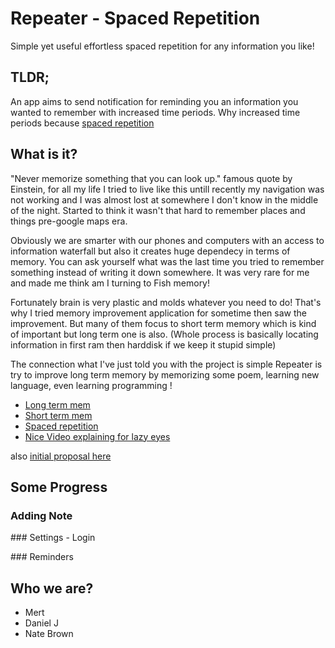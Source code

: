 # Repeater - Spaced Repetition
Simple yet useful effortless spaced repetition for any information you like! 

## TLDR; 
An app aims to send notification for reminding you an information you wanted to remember with increased time periods.
Why increased time periods because [spaced repetition](https://en.wikipedia.org/wiki/Spaced_repetition)


## What is it?
"Never memorize something that you can look up." famous quote by Einstein, for all my life I tried to live like this untill recently my navigation was not working and I was almost lost at somewhere I don't know in the middle of the night. Started to think it wasn't that hard to remember places and things pre-google maps era. 

Obviously we are smarter with our phones and computers with an access to information waterfall but also it creates huge dependecy in terms of memory. You can ask yourself what was the last time you tried to remember something instead of writing it down somewhere. It was very rare for me and made me think am I turning to Fish memory! 

Fortunately brain is very plastic and molds whatever you need to do! That's why I tried memory improvement application for sometime then saw the improvement. But many of them focus to short term memory which is kind of important but long term one is also. (Whole process is basically locating information in first ram then harddisk if we keep it stupid simple)

The connection what I've just told you with the project is simple Repeater is try to improve long term memory by memorizing some poem, learning new language, even learning programming ! 

- [Long term mem](https://en.wikipedia.org/wiki/Long-term_memory)
- [Short term mem](https://en.wikipedia.org/wiki/Short-term_memory)
- [Spaced repetition](https://en.wikipedia.org/wiki/Spaced_repetition)
- [Nice Video explaining for lazy eyes](https://www.youtube.com/watch?v=cVf38y07cfk)

also [initial proposal here](https://docs.google.com/document/d/1M4tA-9GHLmIiSkN0Hq0uAV56x3xV5G-uvZ7bjseC79E/edit?usp=sharing)

## Some Progress 
### Adding Note
<blockquote class="imgur-embed-pub" lang="en" data-id="a/3GDOvLO" data-context="false" ><a href="//imgur.com/a/3GDOvLO"></a></blockquote><script async src="//s.imgur.com/min/embed.js" charset="utf-8"></script>
### Settings - Login
<blockquote class="imgur-embed-pub" lang="en" data-id="a/3GDOvLO" data-context="false" ><a href="//imgur.com/a/3GDOvLO"></a></blockquote><script async src="//s.imgur.com/min/embed.js" charset="utf-8"></script>
### Reminders 
<blockquote class="imgur-embed-pub" lang="en" data-id="a/VbzmtIk" data-context="false" ><a href="//imgur.com/a/VbzmtIk"></a></blockquote><script async src="//s.imgur.com/min/embed.js" charset="utf-8"></script>




## Who we are?
 - Mert
 - Daniel J
 - Nate Brown

